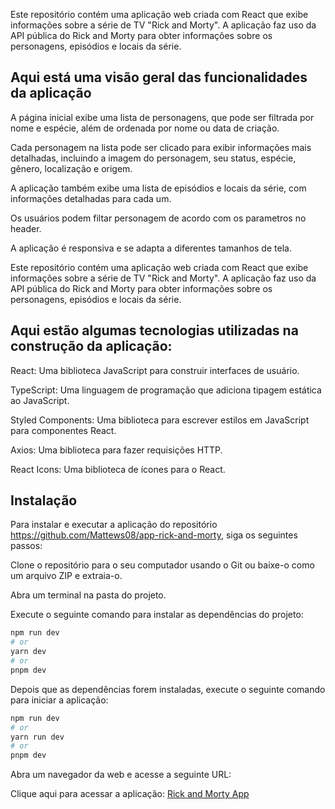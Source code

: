 Este repositório contém uma aplicação web criada com React que exibe informações sobre a série de TV "Rick and Morty". A aplicação faz uso da API pública do Rick and Morty para obter informações sobre os personagens, episódios e locais da série.

## Aqui está uma visão geral das funcionalidades da aplicação

A página inicial exibe uma lista de personagens, que pode ser filtrada por nome e espécie, além de ordenada por nome ou data de criação.

Cada personagem na lista pode ser clicado para exibir informações mais detalhadas, incluindo a imagem do personagem, seu status, espécie, gênero, localização e origem.


A aplicação também exibe uma lista de episódios e locais da série, com informações detalhadas para cada um.

Os usuários podem filtar personagem de acordo com os parametros no header.

A aplicação é responsiva e se adapta a diferentes tamanhos de tela.

Este repositório contém uma aplicação web criada com React que exibe informações sobre a série de TV "Rick and Morty". A aplicação faz uso da API pública do Rick and Morty para obter informações sobre os personagens, episódios e locais da série.


## Aqui estão algumas tecnologias utilizadas na construção da aplicação:

React: Uma biblioteca JavaScript para construir interfaces de usuário.

TypeScript: Uma linguagem de programação que adiciona tipagem estática ao JavaScript.

Styled Components: Uma biblioteca para escrever estilos em JavaScript para componentes React.

Axios: Uma biblioteca para fazer requisições HTTP.

React Icons: Uma biblioteca de ícones para o React.

## Instalação

Para instalar e executar a aplicação do repositório https://github.com/Mattews08/app-rick-and-morty, siga os seguintes passos:

Clone o repositório para o seu computador usando o Git ou baixe-o como um arquivo ZIP e extraia-o.

Abra um terminal na pasta do projeto.

Execute o seguinte comando para instalar as dependências do projeto:

```bash
npm run dev
# or
yarn dev
# or
pnpm dev
```
Depois que as dependências forem instaladas, execute o seguinte comando para iniciar a aplicação:

```bash
npm run dev
# or
yarn run dev
# or
pnpm dev
```

Abra um navegador da web e acesse a seguinte URL:

Clique aqui para acessar a aplicação: [Rick and Morty App](http://localhost:3000)

